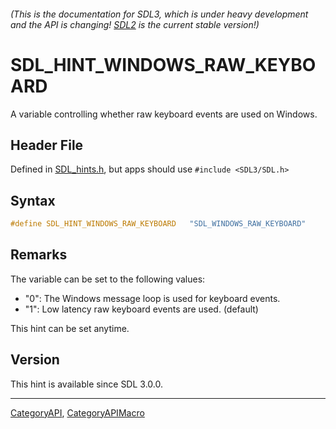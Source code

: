 ###### (This is the documentation for SDL3, which is under heavy development and the API is changing! [SDL2](https://wiki.libsdl.org/SDL2/) is the current stable version!)
# SDL_HINT_WINDOWS_RAW_KEYBOARD

A variable controlling whether raw keyboard events are used on Windows.

## Header File

Defined in [SDL_hints.h](https://github.com/libsdl-org/SDL/blob/main/include/SDL3/SDL_hints.h), but apps should use `#include <SDL3/SDL.h>`

## Syntax

```c
#define SDL_HINT_WINDOWS_RAW_KEYBOARD   "SDL_WINDOWS_RAW_KEYBOARD"
```

## Remarks

The variable can be set to the following values:

- "0": The Windows message loop is used for keyboard events.
- "1": Low latency raw keyboard events are used. (default)

This hint can be set anytime.

## Version

This hint is available since SDL 3.0.0.

----
[CategoryAPI](CategoryAPI), [CategoryAPIMacro](CategoryAPIMacro)

